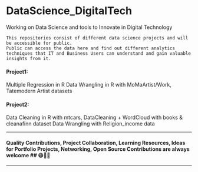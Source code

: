 # DataScience_DigitalTech
Working on Data Science and tools to Innovate in Digital Technology 
```
This repositories consist of different data science projects and will be accessible for public. 
Public can access the data here and find out different analytics techniques that IT and Business Users can understand and gain valuable insights from it.
```

#### Project1: 
Multiple Regression in R 
Data Wrangling in R with MoMaArtist/Work, Tatemodern Artist datasets 

#### Project2:
Data Cleaning in R with mtcars, 
DataCleaning + WordCloud with books & cleanafinn dataset
Data Wrangling with Religion_income data 

---------------------------------------------------------------------------------------------------------------------------------------------------------------------------
#### Quality Contributions, Project Collaboration, Learning Resources, Ideas for Portfolio Projects, Networking, Open Source Contributions are always welcome ## 😃🤗🎫
---------------------------------------------------------------------------------------------------------------------------------------------------------------------------
